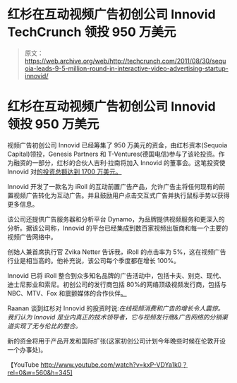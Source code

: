 # 红杉在互动视频广告初创公司 Innovid TechCrunch 领投 950 万美元

> 原文：<https://web.archive.org/web/http://techcrunch.com/2011/08/30/sequoia-leads-9-5-million-round-in-interactive-video-advertising-startup-innovid/>

# 红杉在互动视频广告初创公司 Innovid 领投 950 万美元

视频广告初创公司 Innovid 已经筹集了 950 万美元的资金，由红杉资本(Sequoia Capital)领投，Genesis Partners 和 T-Ventures(德国电信)参与了该轮投资。作为融资的一部分，红杉的合伙人吉利·拉南将加入 Innovid 的董事会。这笔投资使 Innovid 对[的投资总额达到 1700 万美元。](https://web.archive.org/web/20230204135109/http://www.crunchbase.com/company/innovid)

Innovid 开发了一款名为 iRoll 的互动前置广告产品，允许广告主将任何现有的前置视频广告转化为互动广告。并且鼓励用户点击交互式广告并执行鼠标手势以获得更多信息。

该公司还提供广告服务器和分析平台 Dynamo，为品牌提供视频服务和更深入的分析。据该公司称，Innovid 的平台已经集成到数百家视频出版商和每一个主要的视频广告网络中。

创始人兼首席执行官 Zvika Netter 告诉我，iRoll 的点击率为 5%，这在视频广告行业是相当高的。他补充说，该公司每个季度都在增长 100%。

Innovid 已将 iRoll 整合到众多知名品牌的广告活动中，包括卡夫、别克、现代、迪士尼影业和索尼。初创公司的发行商包括 80%的网络顶级视频发行商，包括与 NBC、MTV、Fox 和震颤媒体的合作伙伴[。](https://web.archive.org/web/20230204135109/http://newteevee.com/2010/06/07/tremor-gets-interactive-with-innovid/)

Raanan 谈到红杉对 Innovid 的投资时说:*在线视频消费和广告的增长令人震惊。我们认为 Innovid 是业内真正的技术领导者，它与视频发行商&广告网络的分销渠道实现了无与伦比的整合。*

新的资金将用于产品开发和国际扩张(这家初创公司计划今年晚些时候在伦敦开设一个办事处)。

【YouTube http://www.youtube.com/watch?v=kxP-VDYa1k0？rel=0&w=560&h=345]